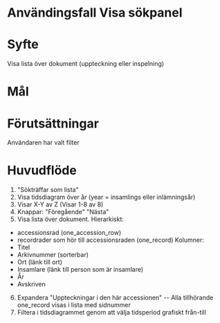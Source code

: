 # Användingsfall Visa sökpanel
# Syfte
Visa lista över dokument (uppteckning eller inspelning)

# Mål

# Förutsättningar
Användaren har valt filter

# Huvudflöde
1. "Sökträffar som lista"
2. Visa tidsdiagram över år (year = insamlings eller inlämningsår)
3. Visar X-Y av Z (Visar 1-8 av 8)
4. Knappar: "Föregående" "Nästa"
5. Visa lista över dokument. Hierarkiskt:
- accessionsrad (one_accession_row)
- recordrader som hör till accessionsraden (one_record)
Kolumner:
- Titel
- Arkivnummer (sorterbar)
- Ort (länk till ort)
- Insamlare (länk till person som är insamlare)
- År
- Avskriven
6. Expandera "Uppteckningar i den här accessionen"
-- Alla tillhörande one_record visas i lista med sidnummer
7. Filtera i tidsdiagrammet genom att välja tidsperiod grafiskt från-till


